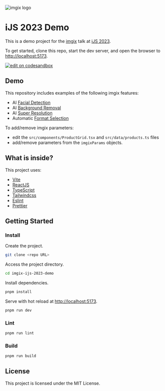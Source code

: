 <!-- ix-docs-ignore -->

![imgix logo](https://assets.imgix.net/sdk-imgix-logo.svg)

<!-- /ix-docs-ignore -->

# iJS 2023 Demo

This is a demo project for the [imgix](https://www.imgix.com) talk at [iJS 2023](https://javascript-conference.com/).

To get started, clone this repo, start the dev server, and open the browser to <http://localhost:5173>.

[![edit on codesandbox](https://codesandbox.io/static/img/play-codesandbox.svg)](https://codesandbox.io/p/github/imgix/ijs-23-demo/main?layout=%257B%2522sidebarPanel%2522%253A%2522EXPLORER%2522%252C%2522rootPanelGroup%2522%253A%257B%2522direction%2522%253A%2522horizontal%2522%252C%2522contentType%2522%253A%2522UNKNOWN%2522%252C%2522type%2522%253A%2522PANEL_GROUP%2522%252C%2522id%2522%253A%2522ROOT_LAYOUT%2522%252C%2522panels%2522%253A%255B%257B%2522type%2522%253A%2522PANEL_GROUP%2522%252C%2522contentType%2522%253A%2522UNKNOWN%2522%252C%2522direction%2522%253A%2522vertical%2522%252C%2522id%2522%253A%2522clmz297oc00ht3b6edo7dbltb%2522%252C%2522sizes%2522%253A%255B100%252C0%255D%252C%2522panels%2522%253A%255B%257B%2522type%2522%253A%2522PANEL_GROUP%2522%252C%2522contentType%2522%253A%2522EDITOR%2522%252C%2522direction%2522%253A%2522horizontal%2522%252C%2522id%2522%253A%2522EDITOR%2522%252C%2522panels%2522%253A%255B%257B%2522type%2522%253A%2522PANEL%2522%252C%2522contentType%2522%253A%2522EDITOR%2522%252C%2522id%2522%253A%2522clmz297oc00hq3b6e8iwlq7e7%2522%257D%255D%252C%2522sizes%2522%253A%255B100%255D%257D%252C%257B%2522type%2522%253A%2522PANEL_GROUP%2522%252C%2522contentType%2522%253A%2522SHELLS%2522%252C%2522direction%2522%253A%2522horizontal%2522%252C%2522id%2522%253A%2522SHELLS%2522%252C%2522panels%2522%253A%255B%257B%2522type%2522%253A%2522PANEL%2522%252C%2522contentType%2522%253A%2522SHELLS%2522%252C%2522id%2522%253A%2522clmz297oc00hs3b6elpm8qq4s%2522%257D%255D%252C%2522sizes%2522%253A%255B100%255D%257D%255D%257D%252C%257B%2522type%2522%253A%2522PANEL_GROUP%2522%252C%2522contentType%2522%253A%2522DEVTOOLS%2522%252C%2522direction%2522%253A%2522vertical%2522%252C%2522id%2522%253A%2522DEVTOOLS%2522%252C%2522panels%2522%253A%255B%257B%2522type%2522%253A%2522PANEL%2522%252C%2522contentType%2522%253A%2522DEVTOOLS%2522%252C%2522id%2522%253A%2522clmz297oc00hr3b6e0qkxtp4z%2522%257D%255D%252C%2522sizes%2522%253A%255B100%255D%257D%255D%252C%2522sizes%2522%253A%255B53.0891965273355%252C46.9108034726645%255D%257D%252C%2522tabbedPanels%2522%253A%257B%2522clmz297oc00hq3b6e8iwlq7e7%2522%253A%257B%2522id%2522%253A%2522clmz297oc00hq3b6e8iwlq7e7%2522%252C%2522tabs%2522%253A%255B%257B%2522id%2522%253A%2522clmz27mv400023b6edaz9gh92%2522%252C%2522mode%2522%253A%2522permanent%2522%252C%2522type%2522%253A%2522FILE%2522%252C%2522filepath%2522%253A%2522%252FREADME.md%2522%257D%252C%257B%2522type%2522%253A%2522FILE%2522%252C%2522filepath%2522%253A%2522%252Fsrc%252Fcomponents%252FProductGrid.tsx%2522%252C%2522id%2522%253A%2522clmz2aij600p03b6eglm6h8iy%2522%252C%2522mode%2522%253A%2522permanent%2522%252C%2522state%2522%253A%2522IDLE%2522%257D%252C%257B%2522type%2522%253A%2522FILE%2522%252C%2522filepath%2522%253A%2522%252Fsrc%252Fdata%252Fproducts.ts%2522%252C%2522id%2522%253A%2522clmz2am2o00si3b6ep71cmgk0%2522%252C%2522mode%2522%253A%2522permanent%2522%252C%2522state%2522%253A%2522IDLE%2522%257D%255D%252C%2522activeTabId%2522%253A%2522clmz27mv400023b6edaz9gh92%2522%257D%252C%2522clmz297oc00hr3b6e0qkxtp4z%2522%253A%257B%2522tabs%2522%253A%255B%257B%2522type%2522%253A%2522TASK_PORT%2522%252C%2522taskId%2522%253A%2522dev%2522%252C%2522port%2522%253A5173%252C%2522id%2522%253A%2522clmz2843e007v3b6e6lpca4gy%2522%252C%2522mode%2522%253A%2522permanent%2522%252C%2522path%2522%253A%2522%252F%2522%257D%255D%252C%2522id%2522%253A%2522clmz297oc00hr3b6e0qkxtp4z%2522%252C%2522activeTabId%2522%253A%2522clmz2843e007v3b6e6lpca4gy%2522%257D%252C%2522clmz297oc00hs3b6elpm8qq4s%2522%253A%257B%2522tabs%2522%253A%255B%257B%2522id%2522%253A%2522clmz27mv400043b6efwi1je1a%2522%252C%2522mode%2522%253A%2522permanent%2522%252C%2522type%2522%253A%2522TERMINAL%2522%252C%2522shellId%2522%253A%2522clmz27n0r000se5iidylu215i%2522%257D%252C%257B%2522type%2522%253A%2522TASK_LOG%2522%252C%2522taskId%2522%253A%2522dev%2522%252C%2522id%2522%253A%2522clmz281ka006i3b6edfkhbm8a%2522%252C%2522mode%2522%253A%2522permanent%2522%257D%255D%252C%2522id%2522%253A%2522clmz297oc00hs3b6elpm8qq4s%2522%252C%2522activeTabId%2522%253A%2522clmz27mv400043b6efwi1je1a%2522%257D%257D%252C%2522showDevtools%2522%253Atrue%252C%2522showShells%2522%253Afalse%252C%2522showSidebar%2522%253Afalse%252C%2522sidebarPanelSize%2522%253A0%257D)

## Demo
This repository includes examples of the following imgix features:

- AI [Facial Detection](https://docs.imgix.com/apis/rendering/face-detection)
- AI [Background Removal](https://docs.imgix.com/apis/rendering/background-removal/bg-remove)
- AI [Super Resolution](https://docs.imgix.com/apis/rendering/super-resolution/upscale)
- Automatic [Format Selection](https://docs.imgix.com/apis/rendering/auto/auto)

To add/remove imgix parameters:
- edit the `src/components/ProductGrid.tsx` and `src/data/products.ts` files
- add/remove parameters from the `imgixParams` objects.

## What is inside?

This project uses:

- [Vite](https://vitejs.dev)
- [ReactJS](https://reactjs.org)
- [TypeScript](https://www.typescriptlang.org)
- [Tailwindcss](https://tailwindcss.com)
- [Eslint](https://eslint.org)
- [Prettier](https://prettier.io)

## Getting Started

### Install

Create the project.

```bash
git clone <repo URL>
```

Access the project directory.

```bash
cd imgix-ijs-2023-demo
```

Install dependencies.

```bash
pnpm install
```

Serve with hot reload at <http://localhost:5173>.

```bash
pnpm run dev
```

### Lint

```bash
pnpm run lint
```

### Build

```bash
pnpm run build
```

## License

This project is licensed under the MIT License.
